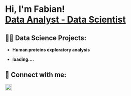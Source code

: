 <h1>Hi, I'm Fabian! <br/><a href="https://github.com/FabianHeide">Data Analyst - Data Scientist</a>

<h2>👨‍💻 Data Science Projects:</h2>

- <b>Human proteins exploratory analysis</b>  
  
- <b>loading....</b>


<h2> 🤳 Connect with me:</h2>

[<img align="left" alt="FabianHeide | LinkedIn" width="22px" src="https://cdn.jsdelivr.net/npm/simple-icons@v3/icons/linkedin.svg" />][linkedin]



[linkedin]: https://www.linkedin.com/in/fabian-heide-b26359136/

  
<!--

  
Here are some ideas to get you started:

- 🔭 I’m currently working on ...
- 🌱 I’m currently learning ...
- 👯 I’m looking to collaborate on ...
- 🤔 I’m looking for help with ...
- 💬 Ask me about ...
- 📫 How to reach me: ...
- 😄 Pronouns: ...
- ⚡ Fun fact: ...
-->
